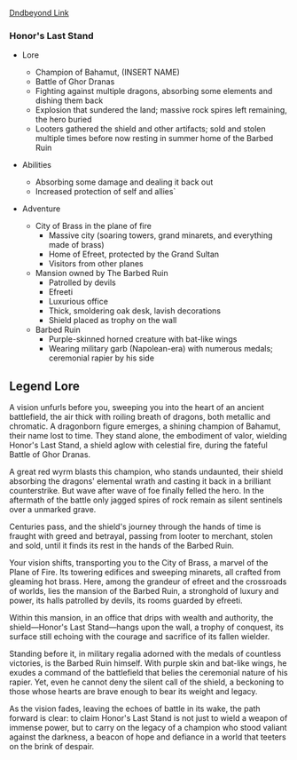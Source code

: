
[Dndbeyond Link](https://www.dndbeyond.com/magic-items/8244165-_honors-last-stand-rotld)

### Honor's Last Stand

* Lore
	* Champion of Bahamut, (INSERT NAME)
	* Battle of Ghor Dranas
	* Fighting against multiple dragons, absorbing some elements and dishing them back
	* Explosion that sundered the land; massive rock spires left remaining, the hero buried
	* Looters gathered the shield and other artifacts; sold and stolen multiple times before now resting in summer home of the Barbed Ruin

* Abilities
	* Absorbing some damage and dealing it back out
	* Increased protection of self and allies`

* Adventure
	* City of Brass in the plane of fire
	    * Massive city (soaring towers, grand minarets, and everything made of brass)
	    * Home of Efreet, protected by the Grand Sultan
	    * Visitors from other planes
	* Mansion owned by The Barbed Ruin
		* Patrolled by devils
		* Efreeti
		* Luxurious office
		* Thick, smoldering oak desk, lavish decorations
		* Shield placed as trophy on the wall
	* Barbed Ruin
		* Purple-skinned horned creature with bat-like wings
		* Wearing military garb (Napolean-era) with numerous medals; ceremonial rapier by his side

## Legend Lore

A vision unfurls before you, sweeping you into the heart of an ancient battlefield, the air thick with roiling breath of dragons, both metallic and chromatic. A dragonborn figure emerges, a shining champion of Bahamut, their name lost to time. They stand alone, the embodiment of valor, wielding Honor's Last Stand, a shield aglow with celestial fire, during the fateful Battle of Ghor Dranas.

A great red wyrm blasts this champion, who stands undaunted, their shield absorbing the dragons' elemental wrath and casting it back in a brilliant counterstrike. But wave after wave of foe finally felled the hero. In the aftermath of the battle only jagged spires of rock remain as silent sentinels over a unmarked grave.

Centuries pass, and the shield's journey through the hands of time is fraught with greed and betrayal, passing from looter to merchant, stolen and sold, until it finds its rest in the hands of the Barbed Ruin.

Your vision shifts, transporting you to the City of Brass, a marvel of the Plane of Fire. Its towering edifices and sweeping minarets, all crafted from gleaming hot brass. Here, among the grandeur of efreet and the crossroads of worlds, lies the mansion of the Barbed Ruin, a stronghold of luxury and power, its halls patrolled by devils, its rooms guarded by efreeti.

Within this mansion, in an office that drips with wealth and authority, the shield—Honor's Last Stand—hangs upon the wall, a trophy of conquest, its surface still echoing with the courage and sacrifice of its fallen wielder.

Standing before it, in military regalia adorned with the medals of countless victories, is the Barbed Ruin himself. With purple skin and bat-like wings, he exudes a command of the battlefield that belies the ceremonial nature of his rapier. Yet, even he cannot deny the silent call of the shield, a beckoning to those whose hearts are brave enough to bear its weight and legacy.

As the vision fades, leaving the echoes of battle in its wake, the path forward is clear: to claim Honor's Last Stand is not just to wield a weapon of immense power, but to carry on the legacy of a champion who stood valiant against the darkness, a beacon of hope and defiance in a world that teeters on the brink of despair.